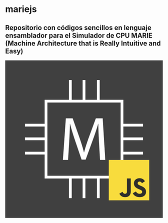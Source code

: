 # mariejs
## Repositorio con códigos sencillos en lenguaje ensamblador para el Simulador de CPU MARIE (Machine Architecture that is Really Intuitive and Easy)
![marie](https://github.com/ReginaThePumpkin/mariejs/blob/main/logo.png)
